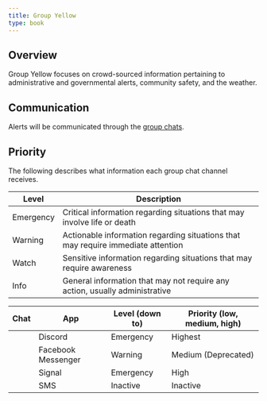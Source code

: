 ```yaml
---
title: Group Yellow
type: book
---
```


## Overview

Group Yellow focuses on crowd-sourced information pertaining to administrative and governmental alerts, community safety, and the weather.

## Communication

Alerts will be communicated through the [group chats](/about/groups/#group-chats).

## Priority

The following describes what information each group chat channel receives.

| Level     | Description                                                                      |
| --------- | -------------------------------------------------------------------------------- |
| Emergency | Critical information regarding situations that may involve life or death         |
| Warning   | Actionable information regarding situations that may require immediate attention |
| Watch     | Sensitive information regarding situations that may require awareness            |
| Info      | General information that may not require any action, usually administrative      |

| Chat                                      | App                | Level (down to) | Priority (low, medium, high) |
| ----------------------------------------- | ------------------ | --------------- | ---------------------------- |
| <i class="fab fa-discord"></i>            | Discord            | Emergency       | Highest                      |
| <i class="fab fa-facebook-messenger"></i> | Facebook Messenger | Warning         | Medium (Deprecated)          |
| <i class="fas fa-signal"></i>             | Signal             | Emergency       | High                         |
| <i class="fas fa-sms"></i>                | SMS                | Inactive        | Inactive                     |
